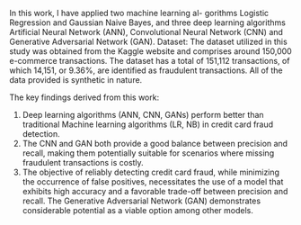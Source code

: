 In this work, I have applied two machine learning al- gorithms Logistic Regression and Gaussian Naive Bayes, and three deep learning algorithms Artificial Neural Network (ANN), Convolutional Neural Network (CNN) and Generative Adversarial Network (GAN). 
Dataset: The dataset utilized in this study was obtained from the Kaggle website and comprises around 150,000 e-commerce transactions. The dataset has a total of 151,112 transactions, of which 14,151, or 9.36%, are identified as fraudulent transactions. All of the data provided is synthetic in nature.

The key findings derived from this work:
1) Deep learning algorithms (ANN, CNN, GANs) perform better than traditional Machine learning algorithms (LR, NB) in credit card fraud detection.
2) The CNN and GAN both provide a good balance between precision and recall, making them potentially suitable for scenarios where missing fraudulent transactions is costly.
3) The objective of reliably detecting credit card fraud, while minimizing the occurrence of false positives, necessitates the use of a model that exhibits high accuracy and a favorable trade-off between precision and recall. The Generative Adversarial Network (GAN) demonstrates considerable potential as a viable option among other models.
